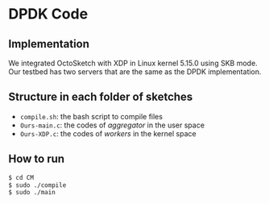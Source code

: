 DPDK Code
============

Implementation
--------------------
We integrated OctoSketch with XDP in Linux kernel 5.15.0 using SKB mode. Our testbed has two servers that are the same as the DPDK implementation.

Structure in each folder of sketches
--------------------
*  `compile.sh`: the bash script to compile files
*  `Ours-main.c`: the codes of *aggregator* in the user space
*  `Ours-XDP.c`: the codes of *workers* in the kernel space

How to run
-------
```bash
$ cd CM
$ sudo ./compile
$ sudo ./main
```

